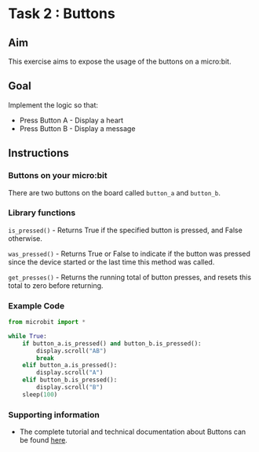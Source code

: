 # Task 2 : Buttons

## Aim

This exercise aims to expose the usage of the buttons on a micro:bit.

## Goal

Implement the logic so that:
* Press Button A - Display a heart
* Press Button B - Display a message

## Instructions

### Buttons on your micro:bit
There are two buttons on the board called `button_a` and `button_b`. 

### Library functions
`is_pressed()` - Returns True if the specified button is pressed, and False otherwise.

`was_pressed()` - Returns True or False to indicate if the button was pressed since the device started or the last time this method was called.

`get_presses()` - Returns the running total of button presses, and resets this total to zero before returning.

### Example Code
```python
from microbit import *

while True:
    if button_a.is_pressed() and button_b.is_pressed():
        display.scroll("AB")
        break
    elif button_a.is_pressed():
        display.scroll("A")
    elif button_b.is_pressed():
        display.scroll("B")
    sleep(100)
```

### Supporting information

* The complete tutorial and technical documentation about Buttons can be found [here](http://microbit-micropython.readthedocs.io/en/latest/button.html).